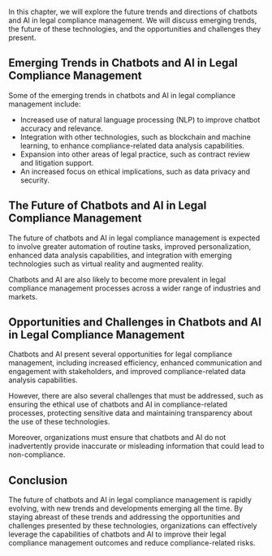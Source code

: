 
In this chapter, we will explore the future trends and directions of chatbots and AI in legal compliance management. We will discuss emerging trends, the future of these technologies, and the opportunities and challenges they present.

Emerging Trends in Chatbots and AI in Legal Compliance Management
-----------------------------------------------------------------

Some of the emerging trends in chatbots and AI in legal compliance management include:

* Increased use of natural language processing (NLP) to improve chatbot accuracy and relevance.
* Integration with other technologies, such as blockchain and machine learning, to enhance compliance-related data analysis capabilities.
* Expansion into other areas of legal practice, such as contract review and litigation support.
* An increased focus on ethical implications, such as data privacy and security.

The Future of Chatbots and AI in Legal Compliance Management
------------------------------------------------------------

The future of chatbots and AI in legal compliance management is expected to involve greater automation of routine tasks, improved personalization, enhanced data analysis capabilities, and integration with emerging technologies such as virtual reality and augmented reality.

Chatbots and AI are also likely to become more prevalent in legal compliance management processes across a wider range of industries and markets.

Opportunities and Challenges in Chatbots and AI in Legal Compliance Management
------------------------------------------------------------------------------

Chatbots and AI present several opportunities for legal compliance management, including increased efficiency, enhanced communication and engagement with stakeholders, and improved compliance-related data analysis capabilities.

However, there are also several challenges that must be addressed, such as ensuring the ethical use of chatbots and AI in compliance-related processes, protecting sensitive data and maintaining transparency about the use of these technologies.

Moreover, organizations must ensure that chatbots and AI do not inadvertently provide inaccurate or misleading information that could lead to non-compliance.

Conclusion
----------

The future of chatbots and AI in legal compliance management is rapidly evolving, with new trends and developments emerging all the time. By staying abreast of these trends and addressing the opportunities and challenges presented by these technologies, organizations can effectively leverage the capabilities of chatbots and AI to improve their legal compliance management outcomes and reduce compliance-related risks.
